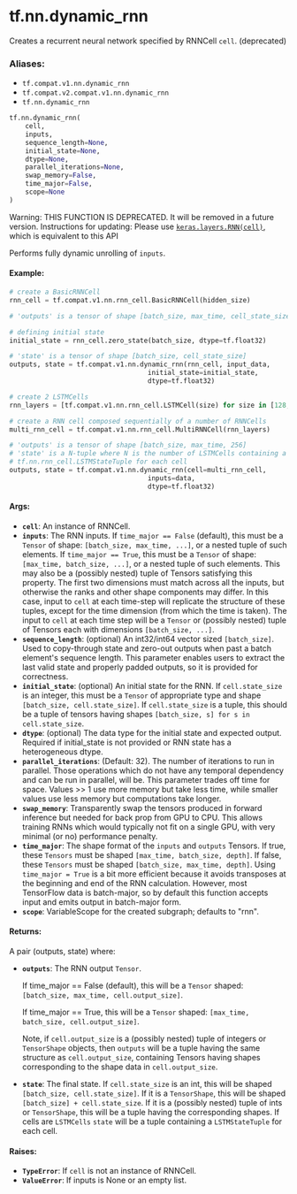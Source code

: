 <div itemscope itemtype="http://developers.google.com/ReferenceObject">
<meta itemprop="name" content="tf.nn.dynamic_rnn" />
<meta itemprop="path" content="Stable" />
</div>

# tf.nn.dynamic_rnn

Creates a recurrent neural network specified by RNNCell `cell`. (deprecated)

### Aliases:

* `tf.compat.v1.nn.dynamic_rnn`
* `tf.compat.v2.compat.v1.nn.dynamic_rnn`
* `tf.nn.dynamic_rnn`

``` python
tf.nn.dynamic_rnn(
    cell,
    inputs,
    sequence_length=None,
    initial_state=None,
    dtype=None,
    parallel_iterations=None,
    swap_memory=False,
    time_major=False,
    scope=None
)
```

<!-- Placeholder for "Used in" -->

Warning: THIS FUNCTION IS DEPRECATED. It will be removed in a future version.
Instructions for updating:
Please use <a href="../../tf/keras/layers/RNN.md"><code>keras.layers.RNN(cell)</code></a>, which is equivalent to this API

Performs fully dynamic unrolling of `inputs`.

#### Example:



```python
# create a BasicRNNCell
rnn_cell = tf.compat.v1.nn.rnn_cell.BasicRNNCell(hidden_size)

# 'outputs' is a tensor of shape [batch_size, max_time, cell_state_size]

# defining initial state
initial_state = rnn_cell.zero_state(batch_size, dtype=tf.float32)

# 'state' is a tensor of shape [batch_size, cell_state_size]
outputs, state = tf.compat.v1.nn.dynamic_rnn(rnn_cell, input_data,
                                   initial_state=initial_state,
                                   dtype=tf.float32)
```

```python
# create 2 LSTMCells
rnn_layers = [tf.compat.v1.nn.rnn_cell.LSTMCell(size) for size in [128, 256]]

# create a RNN cell composed sequentially of a number of RNNCells
multi_rnn_cell = tf.compat.v1.nn.rnn_cell.MultiRNNCell(rnn_layers)

# 'outputs' is a tensor of shape [batch_size, max_time, 256]
# 'state' is a N-tuple where N is the number of LSTMCells containing a
# tf.nn.rnn_cell.LSTMStateTuple for each cell
outputs, state = tf.compat.v1.nn.dynamic_rnn(cell=multi_rnn_cell,
                                   inputs=data,
                                   dtype=tf.float32)
```


#### Args:


* <b>`cell`</b>: An instance of RNNCell.
* <b>`inputs`</b>: The RNN inputs.
  If `time_major == False` (default), this must be a `Tensor` of shape:
    `[batch_size, max_time, ...]`, or a nested tuple of such elements.
  If `time_major == True`, this must be a `Tensor` of shape: `[max_time,
    batch_size, ...]`, or a nested tuple of such elements. This may also be
    a (possibly nested) tuple of Tensors satisfying this property.  The
    first two dimensions must match across all the inputs, but otherwise the
    ranks and other shape components may differ. In this case, input to
    `cell` at each time-step will replicate the structure of these tuples,
    except for the time dimension (from which the time is taken). The input
    to `cell` at each time step will be a `Tensor` or (possibly nested)
    tuple of Tensors each with dimensions `[batch_size, ...]`.
* <b>`sequence_length`</b>: (optional) An int32/int64 vector sized `[batch_size]`. Used
  to copy-through state and zero-out outputs when past a batch element's
  sequence length.  This parameter enables users to extract the last valid
  state and properly padded outputs, so it is provided for correctness.
* <b>`initial_state`</b>: (optional) An initial state for the RNN. If `cell.state_size`
  is an integer, this must be a `Tensor` of appropriate type and shape
  `[batch_size, cell.state_size]`. If `cell.state_size` is a tuple, this
  should be a tuple of tensors having shapes `[batch_size, s] for s in
  cell.state_size`.
* <b>`dtype`</b>: (optional) The data type for the initial state and expected output.
  Required if initial_state is not provided or RNN state has a heterogeneous
  dtype.
* <b>`parallel_iterations`</b>: (Default: 32).  The number of iterations to run in
  parallel.  Those operations which do not have any temporal dependency and
  can be run in parallel, will be.  This parameter trades off time for
  space.  Values >> 1 use more memory but take less time, while smaller
  values use less memory but computations take longer.
* <b>`swap_memory`</b>: Transparently swap the tensors produced in forward inference
  but needed for back prop from GPU to CPU.  This allows training RNNs which
  would typically not fit on a single GPU, with very minimal (or no)
  performance penalty.
* <b>`time_major`</b>: The shape format of the `inputs` and `outputs` Tensors. If true,
  these `Tensors` must be shaped `[max_time, batch_size, depth]`. If false,
  these `Tensors` must be shaped `[batch_size, max_time, depth]`. Using
  `time_major = True` is a bit more efficient because it avoids transposes
  at the beginning and end of the RNN calculation.  However, most TensorFlow
  data is batch-major, so by default this function accepts input and emits
  output in batch-major form.
* <b>`scope`</b>: VariableScope for the created subgraph; defaults to "rnn".


#### Returns:

A pair (outputs, state) where:


* <b>`outputs`</b>: The RNN output `Tensor`.

  If time_major == False (default), this will be a `Tensor` shaped:
    `[batch_size, max_time, cell.output_size]`.

  If time_major == True, this will be a `Tensor` shaped:
    `[max_time, batch_size, cell.output_size]`.

  Note, if `cell.output_size` is a (possibly nested) tuple of integers
  or `TensorShape` objects, then `outputs` will be a tuple having the
  same structure as `cell.output_size`, containing Tensors having shapes
  corresponding to the shape data in `cell.output_size`.

* <b>`state`</b>: The final state.  If `cell.state_size` is an int, this
  will be shaped `[batch_size, cell.state_size]`.  If it is a
  `TensorShape`, this will be shaped `[batch_size] + cell.state_size`.
  If it is a (possibly nested) tuple of ints or `TensorShape`, this will
  be a tuple having the corresponding shapes. If cells are `LSTMCells`
  `state` will be a tuple containing a `LSTMStateTuple` for each cell.


#### Raises:


* <b>`TypeError`</b>: If `cell` is not an instance of RNNCell.
* <b>`ValueError`</b>: If inputs is None or an empty list.
